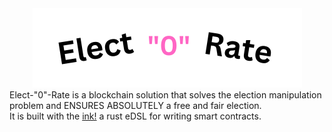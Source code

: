 <div style="text-align: center">
  <img src="https://github.com/thewoodfish/encode-hack/blob/main/public/img/electo.png">
 </div>
 <div>
  Elect-"0"-Rate is a blockchain solution that solves the election manipulation problem and ENSURES ABSOLUTELY a free and fair election.<br>
  It is built with the <a href="https://use.ink">ink!</a> a rust eDSL for writing smart contracts.
</div>
                                                                                       

